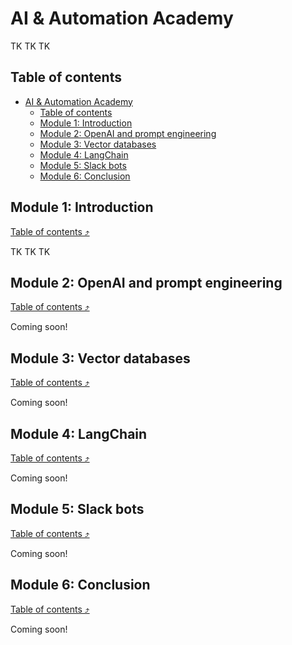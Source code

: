 # AI & Automation Academy

TK TK TK

## Table of contents

- [AI \& Automation Academy](#ai--automation-academy)
  - [Table of contents](#table-of-contents)
  - [Module 1: Introduction](#module-1-introduction)
  - [Module 2: OpenAI and prompt engineering](#module-2-openai-and-prompt-engineering)
  - [Module 3: Vector databases](#module-3-vector-databases)
  - [Module 4: LangChain](#module-4-langchain)
  - [Module 5: Slack bots](#module-5-slack-bots)
  - [Module 6: Conclusion](#module-6-conclusion)

## Module 1: Introduction

[Table of contents ⤴️](#table-of-contents)

TK TK TK

## Module 2: OpenAI and prompt engineering

[Table of contents ⤴️](#table-of-contents)

Coming soon!

## Module 3: Vector databases

[Table of contents ⤴️](#table-of-contents)

Coming soon!

## Module 4: LangChain

[Table of contents ⤴️](#table-of-contents)

Coming soon!

## Module 5: Slack bots

[Table of contents ⤴️](#table-of-contents)

Coming soon!

## Module 6: Conclusion

[Table of contents ⤴️](#table-of-contents)

Coming soon!
